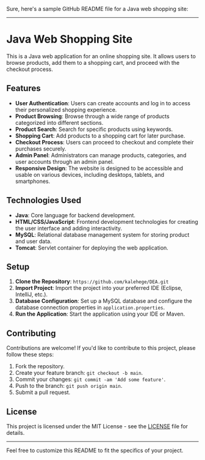 Sure, here's a sample GitHub README file for a Java web shopping site:

---

# Java Web Shopping Site

This is a Java web application for an online shopping site. It allows users to browse products, add them to a shopping cart, and proceed with the checkout process.

## Features

- **User Authentication**: Users can create accounts and log in to access their personalized shopping experience.
- **Product Browsing**: Browse through a wide range of products categorized into different sections.
- **Product Search**: Search for specific products using keywords.
- **Shopping Cart**: Add products to a shopping cart for later purchase.
- **Checkout Process**: Users can proceed to checkout and complete their purchases securely.
- **Admin Panel**: Administrators can manage products, categories, and user accounts through an admin panel.
- **Responsive Design**: The website is designed to be accessible and usable on various devices, including desktops, tablets, and smartphones.

## Technologies Used

- **Java**: Core language for backend development.
- **HTML/CSS/JavaScript**: Frontend development technologies for creating the user interface and adding interactivity.
- **MySQL**: Relational database management system for storing product and user data.
- **Tomcat**: Servlet container for deploying the web application.

## Setup

1. **Clone the Repository**: `https://github.com/kalehege/DEA.git`
2. **Import Project**: Import the project into your preferred IDE (Eclipse, IntelliJ, etc.).
3. **Database Configuration**: Set up a MySQL database and configure the database connection properties in `application.properties`.
4. **Run the Application**: Start the application using your IDE or Maven.

## Contributing

Contributions are welcome! If you'd like to contribute to this project, please follow these steps:

1. Fork the repository.
2. Create your feature branch: `git checkout -b main`.
3. Commit your changes: `git commit -am 'Add some feature'`.
4. Push to the branch: `git push origin main`.
5. Submit a pull request.

## License

This project is licensed under the MIT License - see the [LICENSE](LICENSE) file for details.

---

Feel free to customize this README to fit the specifics of your project.
